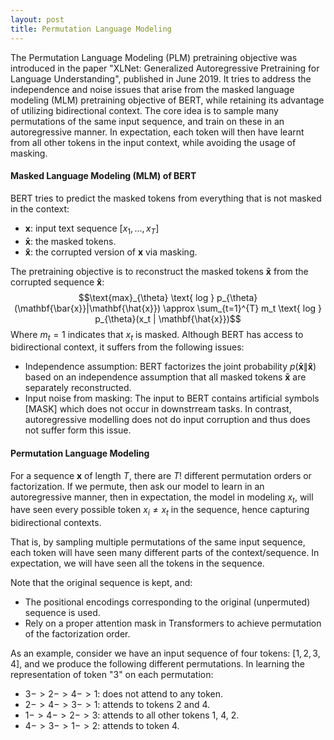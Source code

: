 ```yaml
---
layout: post
title: Permutation Language Modeling
---
```


The Permutation Language Modeling (PLM) pretraining objective was introduced in the paper "XLNet: Generalized Autoregressive Pretraining for Language Understanding", published in June 2019. It tries to address the independence and noise issues that arise from the masked language modeling (MLM) pretraining objective of BERT, while retaining its advantage of utilizing bidirectional context. The core idea is to sample many permutations of the same input sequence, and train on these in an autoregressive manner. In expectation, each token will then have learnt from all other tokens in the input context, while avoiding the usage of masking.

#### Masked Language Modeling (MLM) of BERT
BERT tries to predict the masked tokens from everything that is not masked in the context:
* $\mathbf{x}$: input text sequence $[x_1, \ldots, x_T]$
* $\mathbf{\bar{x}}$: the masked tokens.
* $\mathbf{\hat{x}}$: the corrupted version of $\mathbf{x}$ via masking.

The pretraining objective is to reconstruct the masked tokens $\mathbf{\bar{x}}$ from the corrupted sequence $\mathbf{\hat{x}}$:
$$\text{max}_{\theta} \text{ log } p_{\theta}(\mathbf{\bar{x}}|\mathbf{\hat{x}}) \approx \sum_{t=1}^{T} m_t \text{ log } p_{\theta}(x_t | \mathbf{\hat{x}})$$
Where $m_t = 1$ indicates that $x_t$ is masked. Although BERT has access to bidirectional context, it suffers from the following issues:
* Independence assumption: BERT factorizes the joint probability $p(\mathbf{\bar{x}}\|\mathbf{\hat{x}})$ based on an independence assumption that all masked tokens $\mathbf{\bar{x}}$ are separately reconstructed.
* Input noise from masking: The input to BERT contains artificial symbols $[\text{MASK}]$ which does not occur in downstrream tasks. In contrast, autoregressive modelling does not do input corruption and thus does not suffer form this issue.

#### Permutation Language Modeling
For a sequence $\mathbf{x}$ of length $T$, there are $T!$ different permutation orders or factorization. If we permute, then ask our model to learn in an autoregressive manner, then in expectation, the model in modeling $x_t$, will have seen every possible token $x_i \ne x_t$ in the sequence, hence capturing bidirectional contexts.

That is, by sampling multiple permutations of the same input sequence, each token will have seen many different parts of the context/sequence. In expectation, we will have seen all the tokens in the sequence. 

Note that the original sequence is kept, and:
* The positional encodings corresponding to the original (unpermuted) sequence is used. 
* Rely on a proper attention mask in Transformers to achieve permutation of the factorization order.

As an example, consider we have an input sequence of four tokens: $[1, 2, 3, 4]$, and we produce the following different permutations. In learning the representation of token "3" on each permutation:
* $3 -> 2 -> 4 -> 1$: does not attend to any token.
* $2 -> 4 -> 3 -> 1$: attends to tokens 2 and 4.
* $1 -> 4 -> 2 -> 3$: attends to all other tokens 1, 4, 2.
* $4 -> 3 -> 1 -> 2$: attends to token 4. 
